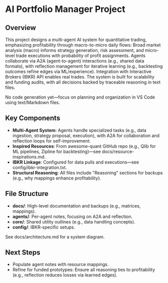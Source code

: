 # AI Portfolio Manager Project

## Overview
This project designs a multi-agent AI system for quantitative trading, emphasizing profitability through macro-to-micro daily flows: Broad market analysis (macro) informs strategy generation, risk assessment, and micro-level trade executions with probability of profit assignments. Agents collaborate via A2A (agent-to-agent) interactions (e.g., shared data formats), with reflection management for iterative learning (e.g., backtesting outcomes refine edges via ML/experience). Integration with Interactive Brokers (IBKR) API enables real trades. The system is built for scalability and funding audits, with all decisions backed by traceable reasoning in text files.

No code generation yet—focus on planning and organization in VS Code using text/Markdown files.

## Key Components
- **Multi-Agent System**: Agents handle specialized tasks (e.g., data ingestion, strategy proposal, execution), with A2A for collaboration and reflection loops for self-improvement.
- **Inspired Resources**: From awesome-quant GitHub repo (e.g., Qlib for ML pipelines, Zipline for backtesting)—see docs/resource-inspirations.md.
- **IBKR Linkage**: Configured for data pulls and executions—see config/ibkr-integration.txt.
- **Structural Reasoning**: All files include "Reasoning" sections for backups (e.g., why mappings enhance profitability).

## File Structure
- **docs/**: High-level documentation and backups (e.g., matrices, mappings).
- **agents/**: Per-agent notes, focusing on A2A and reflection.
- **core/**: Shared utility outlines (e.g., data handling concepts).
- **config/**: IBKR-specific setups.

See docs/architecture.md for a system diagram.

## Next Steps
- Populate agent notes with resource mappings.
- Refine for funded prototypes: Ensure all reasoning ties to profitability (e.g., reflection reduces losses via learned edges).